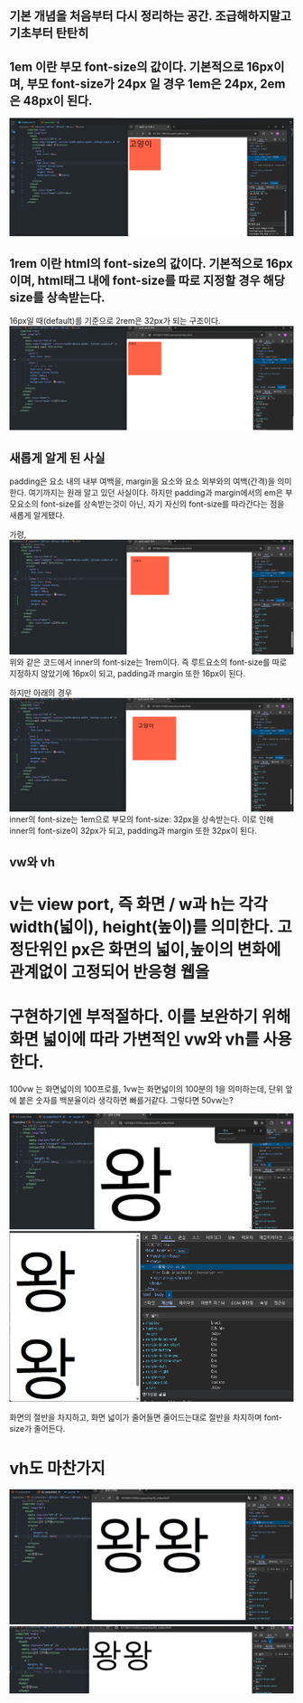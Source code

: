 ## 기본 개념을 처음부터 다시 정리하는 공간. 조급해하지말고 기초부터 탄탄히

## 1em 이란 부모 font-size의 값이다. 기본적으로 16px이며, 부모 font-size가 24px 일 경우 1em은 24px, 2em은 48px이 된다.

![em : 부모 font-size의 값](./../assets/image.png)

## 1rem 이란 html의 font-size의 값이다. 기본적으로 16px이며, html태그 내에 font-size를 따로 지정할 경우 해당 size를 상속받는다.

16px일 때(default)를 기준으로 2rem은 32px가 되는 구조이다.
![rem : html문서의 font-size 값값](./../assets/image-1.png)

## 새롭게 알게 된 사실

padding은 요소 내의 내부 여백을, margin을 요소와 요소 외부와의 여백(간격)을 의미한다. 여기까지는 원래 알고 있던 사실이다.
하지만 padding과 margin에서의 em은 부모요소의 font-size를 상속받는것이 아닌, 자기 자신의 font-size를 따라간다는 점을 새롭게 알게됐다.

가령,
![em: padding & margin_1](./assets/image-2.png)
위와 같은 코드에서 inner의 font-size는 1rem이다. 즉 루트요소의 font-size를 따로 지정하지 않았기에 16px이 되고, padding과 margin 또한 16px이 된다.

하지만 아래의 경우
![em: padding & margin_2](./assets/image-3.png)
inner의 font-size는 1em으로 부모의 font-size: 32px을 상속받는다. 이로 인해 inner의 font-size이 32px가 되고, padding과 margin 또한 32px이 된다.

## vw와 vh

# v는 view port, 즉 화면 / w과 h는 각각 width(넓이), height(높이)를 의미한다. 고정단위인 px은 화면의 넓이,높이의 변화에 관계없이 고정되어 반응형 웹을

# 구현하기엔 부적절하다. 이를 보완하기 위해 화면 넓이에 따라 가변적인 vw와 vh를 사용한다.

100vw 는 화면넓이의 100프로를, 1vw는 화면넓이의 100분의 1을 의미하는데, 단위 앞에 붙은 숫자를 백분율이라 생각하면 빠를거같다.
그렇다면 50vw는?

![50vw_1](./assets/50vw-1.png) ![50vw_2](./assets/50vw-2.png)

화면의 절반을 차지하고, 화면 넓이가 줄어들면 줄어드는대로 절반을 차지하며 font-size가 줄어든다.

# vh도 마찬가지

![50vh_1](./assets/image.png) ![50vh_2](./assets/image-1.png)


